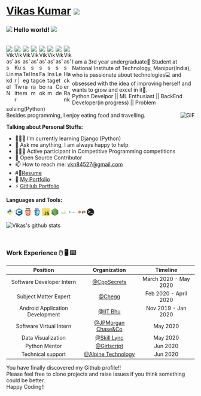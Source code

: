 # [Vikas Kumar](https://vkn84527.github.io/vk/) <img src="https://github.com/TheDudeThatCode/TheDudeThatCode/blob/master/Assets/Developer.gif" width="80px">

### <img src="https://github.com/TheDudeThatCode/TheDudeThatCode/blob/master/Assets/Hi.gif" width="29px"> Hello world!&nbsp;<img src="https://github.com/TheDudeThatCode/TheDudeThatCode/blob/master/Assets/Earth.gif" width="24px">
<br/>
<a href="https://www.linkedin.com/in/vikas-kr-rawat/">
  <img align="left" alt="Vikas's LinkdeIN" width="22px" src="https://cdn.jsdelivr.net/npm/simple-icons@v3/icons/linkedin.svg" />
</a>
<a href="https://twitter.com/vkn84527">
  <img align="left" alt="Vikas Kumar | Twitter" width="22px" src="https://cdn.jsdelivr.net/npm/simple-icons@v3/icons/twitter.svg" />
</a>
<a href="https://t.me/v_k_Rawat">
  <img align="left" alt="Vikas's Telegram" width="22px" src="https://cdn.jsdelivr.net/npm/simple-icons@v3/icons/telegram.svg" />
</a>
<a href="https://www.instagram.com/laymans_brother/">
  <img align="left" alt="Vikas's Instagram" width="22px" src="https://cdn.jsdelivr.net/npm/simple-icons@v3/icons/instagram.svg" />
</a>
<a href="https://www.facebook.com/people/Vikas-Kr-Rawat/100008830386440">
  <img align="left" alt="Vikas's Facebook" width="22px" src="https://cdn.jsdelivr.net/npm/simple-icons@v3/icons/facebook.svg" />
</a>
<a href="https://auth.geeksforgeeks.org/user/v_k_rawat/practice/">
  <img align="left" alt="Vikas's Instagram" width="22px" src="https://cdn.jsdelivr.net/npm/simple-icons@v3/icons/geeksforgeeks.svg" />
</a>
<a href="https://leetcode.com/vkn84527/">
  <img align="left" alt="Vikas's LeetCode" width="22px" src="https://cdn.jsdelivr.net/npm/simple-icons@v3/icons/leetcode.svg" />
</a>
<a href="https://www.hackerrank.com/V_K_Rawat?hr_r=1">
  <img align="left" alt="Vikas's HackerRank" width="22px" src="https://cdn.jsdelivr.net/npm/simple-icons@v3/icons/hackerrank.svg" />
</a>
<br />
<br/>
I am a 3rd year undergraduate🙍 Student at National Institute of Technology, Manipur(India), who is passionate about technologies💻 and obsessed with the idea of improving herself and wants to grow and excel in it🚀.
<br/>
Python Develpor || ML Enthusiast || BackEnd Developer(in progress) || Problem solving(Python)
<br/>
Besides programming, I enjoy eating food and travelling.


<img align="right" alt="GIF" src="https://media.giphy.com/media/L8K62iTDkzGX6/giphy.gif" />
  
**Talking about Personal Stuffs:**

- 👨🏽‍💻 I’m currently learning Django (Python)  
- 💬 Ask me anything, I am always happy to help
- 👨🏽‍💼 Active participant in Competitive Programming competitions
- 🙍  Open Source Contributor
- 📫 How to reach me: vkn84527@gmail.com
- #📝[Resume](https://drive.google.com/file/d/1dVT6e8I59EbzQlPoCdyyaVUMM-7asRyB/view)
- 💼 [My Portfolio](https://vkn84527.github.io/vk/)
- ⚡️ [GitHub Portfolio](https://sourcerer.io/vkn84527)

**Languages and Tools:**  

<code><img height="20" src="https://raw.githubusercontent.com/github/explore/80688e429a7d4ef2fca1e82350fe8e3517d3494d/topics/python/python.png"></code>
<code><img height="20" src="https://raw.githubusercontent.com/github/explore/80688e429a7d4ef2fca1e82350fe8e3517d3494d/topics/cpp/cpp.png"></code>
<code><img height="20" src="https://raw.githubusercontent.com/github/explore/80688e429a7d4ef2fca1e82350fe8e3517d3494d/topics/html/html.png"></code>
<code><img height="20" src="https://raw.githubusercontent.com/github/explore/5c058a388828bb5fde0bcafd4bc867b5bb3f26f3/topics/css/css.png"></code>
<code><img height="20" src="https://raw.githubusercontent.com/github/explore/80688e429a7d4ef2fca1e82350fe8e3517d3494d/topics/javascript/javascript.png"></code>
<code><img height="20" src="https://raw.githubusercontent.com/github/explore/80688e429a7d4ef2fca1e82350fe8e3517d3494d/topics/nodejs/nodejs.png"></code>
<code><img height="20" src="https://raw.githubusercontent.com/github/explore/80688e429a7d4ef2fca1e82350fe8e3517d3494d/topics/mysql/mysql.png"></code>
<code><img height="20" src="https://raw.githubusercontent.com/github/explore/80688e429a7d4ef2fca1e82350fe8e3517d3494d/topics/mongodb/mongodb.png"></code>
<code><img height="20" src="https://raw.githubusercontent.com/github/explore/80688e429a7d4ef2fca1e82350fe8e3517d3494d/topics/git/git.png"></code>
<code><img height="20" src="https://raw.githubusercontent.com/github/explore/80688e429a7d4ef2fca1e82350fe8e3517d3494d/topics/terminal/terminal.png"></code>

![Vikas's github stats](https://github-readme-stats.vercel.app/api?username=vkn84527&show_icons=true&hide_border=true)

<br/>

### Work Experience :computer_mouse: :desktop_computer: :keyboard:

| Position | Organization | Timeline |
| :-: | :-: | :-: |
| Software Developer Intern | [@CppSecrets](https://cppsecrets.com/) | March 2020 - May 2020 |
| Subject Matter Expert | [@Chegg](https://www.chegg.com/) | Feb 2020 - April 2020 |
| Android Application Development | [@IIT Bhu](https://iitbhu.ac.in/) | Nov 2019 - Jan 2020 |
| Software Virtual Intern | [@JPMorgan Chase&Co](https://in.insidesherpa.com/modules/R5iK7HMxJGBgaSbvk/gtAhtcvke9AFCzqME) | May 2020 |
| Data Visualization | [@Skill Lync](https://skill-lync.com/) | May 2020 |
| Python Mentor | [@Girlscript](https://www.girlscript.tech/home) | Jun 2020 |
| Technical support| [@Alpine Technology](https://alpinetech.in/) | Jun 2020 |

You have finally discovered my Github profile!!
<br/>
Please feel free to clone projects and raise issues if you think something could be better.
<br/>
Happy Coding!!



